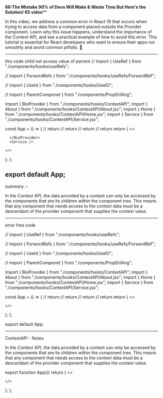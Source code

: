 ****66:The Mistake 90% of Devs Will Make & Waste Time  But Here's the Solution! 65 video******

In this video, we address a common error in React 19 that occurs when trying to access data from a component placed outside the Provider component. Learn why this issue happens, understand the importance of the Context API, and see a practical example of how to avoid this error. This tutorial is essential for React developers who want to ensure their apps run smoothly and avoid common pitfalls. 💸


----
this code child not access value of parrent 
// import { UseRef } from "./components/hooks/useRefs";

// import { ForwordRefs } from "./components/hooks/useRefs/ForwordRef";

// import { UseId } from "./components/hooks/UseID";

// import { ParentComponet } from "./components/PropDrilling";

import { BioProvider } from "./components/hooks/ContextAPI";
import { About } from "./components/hooks/ContextAPI/About.jsx";
import { Home } from "./components/hooks/ContextAPI/Home.jsx";
import { Service } from "./components/hooks/ContextAPI/Service.jsx";

const App = () => {
  // return <UseRef />
  // return <ForwordRefs />
  // return <UseId />
  // return <ParentComponet />
  return (
    <>
      <BioProvider>
        <Home />
        <About />
      
      </BioProvider>
      <Service />
      
    </>
  );
};

export default App;
---------

summary :-

In the Context API, the data provided by a context can only be accessed by the components that are its children within the component tree. This means that any component that needs access to the context data must be a descendant of the provider component that supplies the context value.

-------

error free code

// import { UseRef } from "./components/hooks/useRefs";

// import { ForwordRefs } from "./components/hooks/useRefs/ForwordRef";

// import { UseId } from "./components/hooks/UseID";

// import { ParentComponet } from "./components/PropDrilling";

import { BioProvider } from "./components/hooks/ContextAPI";
import { About } from "./components/hooks/ContextAPI/About.jsx";
import { Home } from "./components/hooks/ContextAPI/Home.jsx";
import { Service } from "./components/hooks/ContextAPI/Service.jsx";

const App = () => {
  // return <UseRef />
  // return <ForwordRefs />
  // return <UseId />
  // return <ParentComponet />
  return (
    <>
      <BioProvider>
        <Home />
        <About />
        <Service />
      </BioProvider>
      
      
    </>
  );
};

export default App;



---------
ContextAPI - Notes

In the Context API, the data provided by a context can only be accessed by the components 
that are its children within the component tree. This means that any component that needs
access to the context data must be a descendant of the provider component that supplies 
the context value. 


export function App(){
 return (
    <>
      <BioProvider>
        <Home />
        <About />
        <Service />
      </BioProvider>
      
      
    </>
  );
};